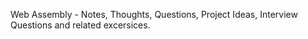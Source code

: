 Web Assembly - Notes, Thoughts, Questions, Project Ideas, Interview Questions and related excersices. 
